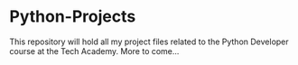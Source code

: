 # Python-Projects
<p>This repository will hold all my project files related to the Python Developer course at the Tech Academy. More to come...</p> 
